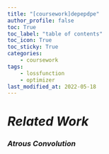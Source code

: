 ```yaml
---
title: "[coursework]depepdpe"
author_profile: false
toc: True	
toc_label: "table of contents"
toc_icon: True
toc_sticky:	True
categories: 
    - coursework
tags: 
    - lossfunction
    - optimizer
last_modified_at: 2022-05-18
---
```


# ***Related Work***

### *Atrous Convolution*

